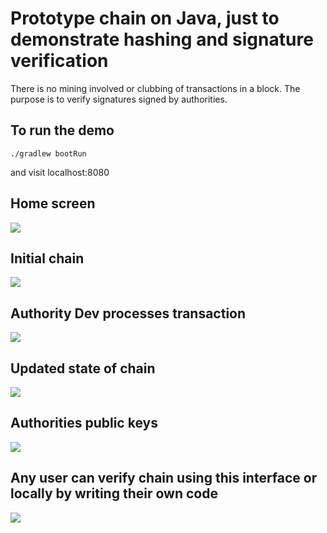 # Prototype chain on Java, just to demonstrate hashing and signature verification
There is no mining involved or clubbing of transactions in a block. The purpose is to verify signatures signed by authorities.

## To run the demo 
```
./gradlew bootRun
```

and visit localhost:8080


## Home screen
![](https://cdn.rawgit.com/devssh/Prototype-Private-Chain/392e33d9/Home%20screen.png)

## Initial chain
![](https://cdn.rawgit.com/devssh/Prototype-Private-Chain/392e33d9/Initial%20chain.png)

## Authority Dev processes transaction
![](https://cdn.rawgit.com/devssh/Prototype-Private-Chain/392e33d9/Request%20transaction.png)

## Updated state of chain
![](https://cdn.rawgit.com/devssh/Prototype-Private-Chain/392e33d9/Updated%20chain.png)

## Authorities public keys
![](https://cdn.rawgit.com/devssh/Prototype-Private-Chain/392e33d9/Authorities.png)

## Any user can verify chain using this interface or locally by writing their own code
![](https://cdn.rawgit.com/devssh/Prototype-Private-Chain/392e33d9/Verification.png)
